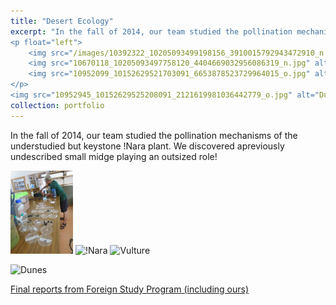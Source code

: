 ```yaml
---
title: "Desert Ecology"
excerpt: "In the fall of 2014, our team studied the pollination mechanisms of the understudied but keystone !Nara plant. We discovered apreviously undescribed small midge playing an outsized role!<br/>
<p float="left">
	<img src="/images/10392322_10205093499198156_3910015792943472910_n.jpg" alt="!Lab" width="100"/>
	<img src="10670118_10205093497758120_4404669032956086319_n.jpg" alt="!Nara" width="100"/>
	<img src="10952099_10152629521703091_6653878523729964015_o.jpg" alt="Vulture" width="100"/>
</p>
<img src="10952945_10152629525208091_2121619981036442779_o.jpg" alt="Dunes" width="300"/>"
collection: portfolio
---
```

In the fall of 2014, our team studied the pollination mechanisms of the understudied but keystone !Nara plant. We discovered apreviously undescribed small midge playing an outsized role!<br/>
<p float="left">
	<img src="/images/10392322_10205093499198156_3910015792943472910_n.jpg" alt="!Lab" width="100"/>
	<img src="10670118_10205093497758120_4404669032956086319_n.jpg" alt="!Nara" width="100"/>
	<img src="10952099_10152629521703091_6653878523729964015_o.jpg" alt="Vulture" width="100"/>
</p>
<img src="10952945_10152629525208091_2121619981036442779_o.jpg" alt="Dunes" width="300"/>

[Final reports from Foreign Study Program (including ours)](https://envs.dartmouth.edu/sites/department_environmental_studies/files/dartmouth_in_namibia_2014_4.pdf)